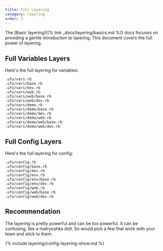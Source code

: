 ```yaml
---
title: Full Layering
category: layering
order: 3
---
```


The [Basic layering]({% link _docs/layering/basics.md %}) docs focuses on providing a gentle introduction to layering. This document covers the full power of layering.


## Full Variables Layers

Here's the full layering for variables:

    .ufo/vars.rb
    .ufo/vars/base.rb
    .ufo/vars/dev.rb
    .ufo/vars/web.rb
    .ufo/vars/web/base.rb
    .ufo/vars/web/dev.rb
    .ufo/vars/demo.rb
    .ufo/vars/demo/base.rb
    .ufo/vars/demo/dev.rb
    .ufo/vars/demo/web.rb
    .ufo/vars/demo/web/base.rb
    .ufo/vars/demo/web/dev.rb

## Full Config Layers

Here's the full layering for config:

    .ufo/config.rb
    .ufo/config/base.rb
    .ufo/config/dev.rb
    .ufo/config/env.rb
    .ufo/config/env/base.rb
    .ufo/config/env/dev.rb
    .ufo/config/web.rb
    .ufo/config/web/base.rb
    .ufo/config/web/dev.rb

## Recommendation

The layering is pretty powerful and can be too powerful. It can be confusing, like a matryoshka doll. So would pick a few that work with your team and stick to them.

{% include layering/config-layering-show.md %}
